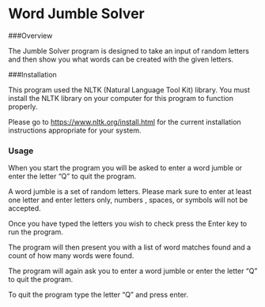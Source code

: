 # Word Jumble Solver

 ###Overview

 The Jumble Solver program is designed to take an input of random letters and then show you what words can be created with the given letters.

###Installation

This program used the NLTK (Natural Language Tool Kit) library. You must install the NLTK library on your computer for this program to function properly. 

Please go to <https://www.nltk.org/install.html> for the current installation instructions appropriate for your system.

### Usage

When you start the program you will be asked to enter a word jumble or enter the letter “Q” to quit the program.

A word jumble is a set of random letters. Please mark sure to enter at least one letter and enter letters only, numbers , spaces, or symbols will not be accepted.

Once you have typed the letters you wish to check press the Enter key to run the program.

The program will then present you with a list of word matches found and a count of how many words were found.

The program will again ask you to enter a word jumble or enter the letter “Q” to quit the program.

To quit the program type the letter “Q” and press enter.



